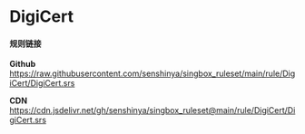 # DigiCert

#### 规则链接

**Github**
https://raw.githubusercontent.com/senshinya/singbox_ruleset/main/rule/DigiCert/DigiCert.srs

**CDN**
https://cdn.jsdelivr.net/gh/senshinya/singbox_ruleset@main/rule/DigiCert/DigiCert.srs